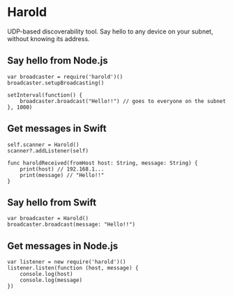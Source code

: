 # Harold

UDP-based discoverability tool. Say hello to any device on your subnet, without knowing its address.

## Say hello from Node.js

    var broadcaster = require('harold')()
	broadcaster.setupBroadcasting()

	setInterval(function() {
		broadcaster.broadcast("Hello!!") // goes to everyone on the subnet
	}, 1000)

## Get messages in Swift

	self.scanner = Harold()
    scanner?.addListener(self)

    func haroldReceived(fromHost host: String, message: String) {
        print(host) // 192.168.1...
        print(message) // "Hello!!"
    }
    
## Say hello from Swift

    var broadcaster = Harold()
    broadcaster.broadcast(message: "Hello!!")

## Get messages in Node.js

    var listener = new require('harold')()
    listener.listen(function (host, message) {
    	console.log(host)
    	console.log(message)
    })
